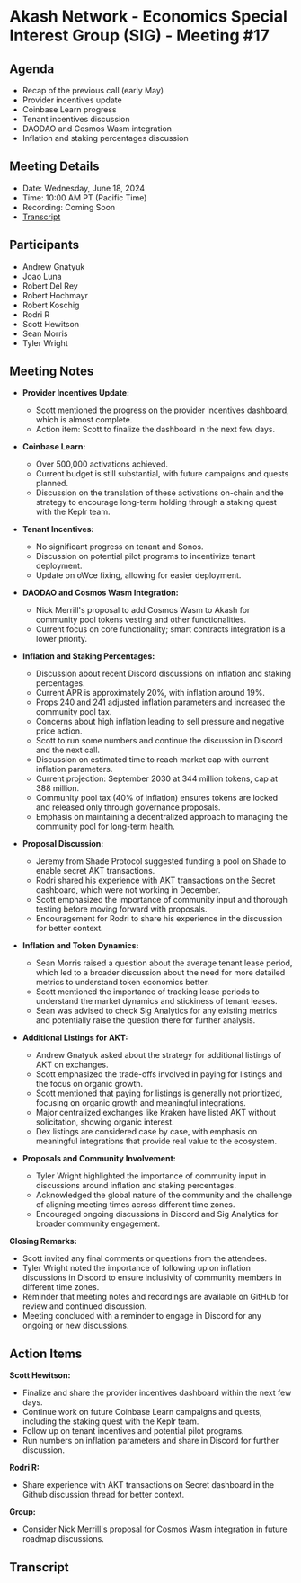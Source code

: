 # Akash Network - Economics Special Interest Group (SIG) - Meeting #17

## Agenda
- Recap of the previous call (early May)
- Provider incentives update
- Coinbase Learn progress
- Tenant incentives discussion
- DAODAO and Cosmos Wasm integration
- Inflation and staking percentages discussion

## Meeting Details
- Date: Wednesday, June 18, 2024
- Time: 10:00 AM PT (Pacific Time)
- Recording: Coming Soon
- [Transcript](#transcript)

## Participants
- Andrew Gnatyuk
- Joao Luna
- Robert Del Rey
- Robert Hochmayr
- Robert Koschig
- Rodri R
- Scott Hewitson
- Sean Morris
- Tyler Wright

## Meeting Notes

- **Provider Incentives Update:**
  - Scott mentioned the progress on the provider incentives dashboard, which is almost complete.
  - Action item: Scott to finalize the dashboard in the next few days.

- **Coinbase Learn:**
  - Over 500,000 activations achieved.
  - Current budget is still substantial, with future campaigns and quests planned.
  - Discussion on the translation of these activations on-chain and the strategy to encourage long-term holding through a staking quest with the Keplr team.

- **Tenant Incentives:**
  - No significant progress on tenant and Sonos.
  - Discussion on potential pilot programs to incentivize tenant deployment.
  - Update on oWce fixing, allowing for easier deployment.

- **DAODAO and Cosmos Wasm Integration:**
  - Nick Merrill's proposal to add Cosmos Wasm to Akash for community pool tokens vesting and other functionalities.
  - Current focus on core functionality; smart contracts integration is a lower priority.

- **Inflation and Staking Percentages:**
  - Discussion about recent Discord discussions on inflation and staking percentages.
  - Current APR is approximately 20%, with inflation around 19%.
  - Props 240 and 241 adjusted inflation parameters and increased the community pool tax.
  - Concerns about high inflation leading to sell pressure and negative price action.
  - Scott to run some numbers and continue the discussion in Discord and the next call.
  - Discussion on estimated time to reach market cap with current inflation parameters.
  - Current projection: September 2030 at 344 million tokens, cap at 388 million.
  - Community pool tax (40% of inflation) ensures tokens are locked and released only through governance proposals.
  - Emphasis on maintaining a decentralized approach to managing the community pool for long-term health.

- **Proposal Discussion:**
  - Jeremy from Shade Protocol suggested funding a pool on Shade to enable secret AKT transactions.
  - Rodri shared his experience with AKT transactions on the Secret dashboard, which were not working in December.
  - Scott emphasized the importance of community input and thorough testing before moving forward with proposals.
  - Encouragement for Rodri to share his experience in the discussion for better context.

- **Inflation and Token Dynamics:**
  - Sean Morris raised a question about the average tenant lease period, which led to a broader discussion about the need for more detailed metrics to understand token economics better.
  - Scott mentioned the importance of tracking lease periods to understand the market dynamics and stickiness of tenant leases.
  - Sean was advised to check Sig Analytics for any existing metrics and potentially raise the question there for further analysis.

- **Additional Listings for AKT:**
  - Andrew Gnatyuk asked about the strategy for additional listings of AKT on exchanges.
  - Scott emphasized the trade-offs involved in paying for listings and the focus on organic growth.
  - Scott mentioned that paying for listings is generally not prioritized, focusing on organic growth and meaningful integrations.
  - Major centralized exchanges like Kraken have listed AKT without solicitation, showing organic interest.
  - Dex listings are considered case by case, with emphasis on meaningful integrations that provide real value to the ecosystem.

- **Proposals and Community Involvement:**
  - Tyler Wright highlighted the importance of community input in discussions around inflation and staking percentages.
  - Acknowledged the global nature of the community and the challenge of aligning meeting times across different time zones.
  - Encouraged ongoing discussions in Discord and Sig Analytics for broader community engagement.

**Closing Remarks:**
- Scott invited any final comments or questions from the attendees.
- Tyler Wright noted the importance of following up on inflation discussions in Discord to ensure inclusivity of community members in different time zones.
- Reminder that meeting notes and recordings are available on GitHub for review and continued discussion.
- Meeting concluded with a reminder to engage in Discord for any ongoing or new discussions.

## Action Items
**Scott Hewitson:**
   - Finalize and share the provider incentives dashboard within the next few days.
   - Continue work on future Coinbase Learn campaigns and quests, including the staking quest with the Keplr team.
   - Follow up on tenant incentives and potential pilot programs.
   - Run numbers on inflation parameters and share in Discord for further discussion.

**Rodri R:**
   - Share experience with AKT transactions on Secret dashboard in the Github discussion thread for better context.

**Group:**
   - Consider Nick Merrill's proposal for Cosmos Wasm integration in future roadmap discussions.

## Transcript
